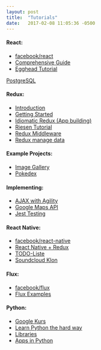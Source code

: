 ```yaml
--- 
layout: post 
title:  "Tutorials" 
date:   2017-02-08 11:05:36 -0500  
---
```


<div>
<h4>React:</h4>
<ul>
  <li><a href='https://facebook.github.io/react/' target="_blank">facebook/react</a></li>
  <li><a href='https://tylermcginnis.com/reactjs-tutorial-a-comprehensive-guide-to-building-apps-with-react/' target="_blank">Comprehensive Guide</a></li>
  <li><a href='https://egghead.io/courses/react-fundamentals' target="_blank">Egghead Tutorial</a></li>
</ul>
</div>
<p><a href='https://egghead.io/courses/get-started-with-postgresql' target="_blank">PostgreSQL </a></p><div>
<h4>Redux:</h4>
<ul>
  <li><a href='http://redux.js.org/docs/introduction/Motivation.html' target="_blank">Introduction</a></li>
  
  <li><a href='https://egghead.io/courses/getting-started-with-redux' target="_blank">Getting Started</a></li>
  
  <li><a href='https://egghead.io/courses/building-react-applications-with-idiomatic-redux' target="_blank">Idiomatic Redux (App building)</a></li>

  <li><a href='http://teropa.info/blog/2015/09/10/full-stack-redux-tutorial.html' target="_blank">Riesen Tutorial</a></li>

  <li><a href='https://www.codementor.io/vkarpov/beginner-s-guide-to-redux-middleware-du107uyud' target="_blank">Redux Middleware</a></li>

  <li><a href='https://www.codementor.io/vijayst/react-app-with-redux-to-manage-data-flows-du10884g9' target="_blank">Redux manage data</a></li>
</ul>
</div>

<div>
<h4>Example Projects:</h4>
<ul>
  <li><a href='https://www.codementor.io/christiannwamba/build-a-react-image-gallery-with-cloudinary-xh1cekno3' target="_blank">Image Gallery</a></li>

  <li><a href='https://www.codementor.io/bhargavponnapalli/building-a-pokedex-with-react-1-gdxwr8wee' target="_blank">Pokedex</a></li>
</ul>
</div>

<div>
<h4>Implementing:</h4>
<ul>
  <li><a href='https://www.codementor.io/rowland/handling-ajax-in-your-react-application-with-agility-0-du10866vz' target="_blank">AJAX with Agility</a></li>

  <li><a href='https://www.codementor.io/thomastuts/integrate-google-maps-api-react-refs-du10842zd' target="_blank">Google Maps API</a></li>

  <li><a href='https://www.codementor.io/pkodmad/dom-testing-react-application-jest-k4ll4f8sd' target="_blank">Jest Testing</a></li>
</ul>
</div>

<div>
<h4>React Native:</h4>
<ul>
  <li><a href='http://facebook.github.io/react-native/' target="_blank">facebook/react-native</a></li>

  <li><a href='http://www.reactnative.com/getting-started-with-react-native-and-redux/' target="_blank">React Native + Redux</a></li>

  <li><a href='http://blog.thebakery.io/todomvc-with-react-native-and-redux/' target="_blank">TODO-Liste</a></li>

  <li><a href='https://wiredcraft.com/blog/native-soundcloud-android-app/' target="_blank">Soundcloud Klon</a></li>
</ul>
</div>

<div>
<h4>Flux:</h4>
<ul>
  <li><a href='https://facebook.github.io/flux/' target="_blank">facebook/flux</a></li>

  <li><a href='https://github.com/facebook/flux/tree/master/examples' target="_blank">Flux Examples</a></li>
</ul>  
</div>

<div>
<h4>Python:</h4>
<ul>
  <li><a href='https://developers.google.com/edu/python/' target="_blank">Google Kurs</a></li>
  <li><a href='https://learnpythonthehardway.org/book/' target="_blank">Learn Python the hard way</a></li>
  <li><a href='https://learnpythonthehardway.org/book/next.html' target="_blank">Libraries</a></li>
  <li><a href='https://de.udacity.com/course/developing-scalable-apps-in-python--ud858/' target="_blank">Apps in Python</a></li>
</ul>
</div>
